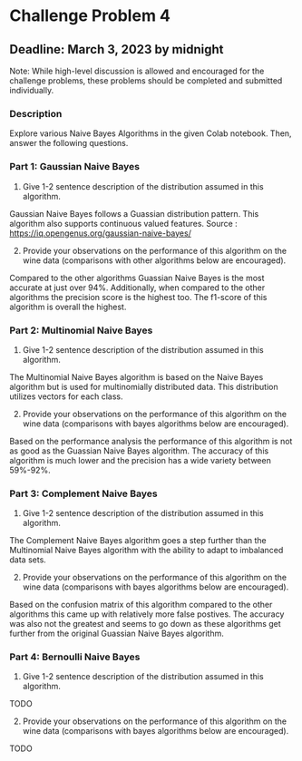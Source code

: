 # Challenge Problem 4

## Deadline: March 3, 2023 by midnight

Note: While high-level discussion is allowed and encouraged for the challenge problems, these problems should be completed and submitted individually.

### Description

Explore various Naive Bayes Algorithms in the given Colab notebook. Then, answer the following questions.

### Part 1: Gaussian Naive Bayes

1.   Give 1-2 sentence description of the distribution assumed in this algorithm.

Gaussian Naive Bayes follows a Guassian distribution pattern. This algorithm also supports continuous valued features.
Source : https://iq.opengenus.org/gaussian-naive-bayes/ 

2.   Provide your observations on the performance of this algorithm on the wine data (comparisons with other algorithms below are encouraged).

 Compared to the other algorithms Guassian Naive Bayes is the most accurate at just over 94%. Additionally, when compared to the other algorithms the precision score is the highest too. The f1-score of this algorithm is overall the highest.

### Part 2: Multinomial Naive Bayes

1.   Give 1-2 sentence description of the distribution assumed in this algorithm.

The Multinomial Naive Bayes algorithm is based on the Naive Bayes algorithm but is used for multinomially distributed data. This distribution utilizes vectors for each class.

2.   Provide your observations on the performance of this algorithm on the wine data (comparisons with bayes algorithms below are encouraged).

Based on the performance analysis the performance of this algorithm is not as good as the Guassian Naive Bayes algorithm. The accuracy of this algorithm is much lower and the precision has a wide variety between 59%-92%.

### Part 3: Complement Naive Bayes

1.   Give 1-2 sentence description of the distribution assumed in this algorithm.

The Complement Naive Bayes algorithm goes a step further than the Multinomial Naive Bayes algorithm with the ability to adapt to imbalanced data sets.

2.   Provide your observations on the performance of this algorithm on the wine data (comparisons with bayes algorithms below are encouraged).

Based on the confusion matrix of this algorithm compared to the other algorithms this came up with relatively more false postives. The accuracy was also not the greatest and seems to go down as these algorithms get further from the original Guassian Naive Bayes algorithm. 

### Part 4: Bernoulli Naive Bayes

1.   Give 1-2 sentence description of the distribution assumed in this algorithm.

TODO

2.   Provide your observations on the performance of this algorithm on the wine data (comparisons with bayes algorithms below are encouraged).

TODO
